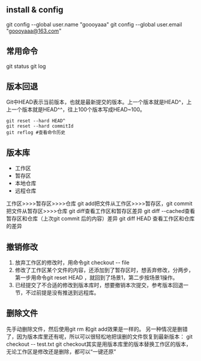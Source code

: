 ## install & config 
git config --global user.name "goooyaaa"
git config --global user.email "goooyaaa@163.com"

## 常用命令
git status
git log 

## 版本回退
Git中HEAD表示当前版本，也就是最新提交的版本。上一个版本就是HEAD^，上上一个版本就是HEAD^^，往上100个版本写成HEAD~100。

```git
git reset --hard HEAD^
git reset --hard commitId
git reflog #查看命令历史
```

## 版本库

- 工作区
- 暂存区
- 本地仓库
- 远程仓库

工作区>>>>暂存区>>>>仓库
git add把文件从工作区>>>>暂存区，git commit把文件从暂存区>>>>仓库
git diff查看工作区和暂存区差异
git diff --cached查看暂存区和仓库（上次git commit 后的内容）差异
git diff HEAD 查看工作区和仓库的差异

## 撤销修改
1. 放弃工作区的修改时，用命令git checkout -- file
2. 修改了工作区某个文件的内容，还添加到了暂存区时，想丢弃修改，分两步，第一步用命令git reset HEAD <file>，就回到了场景1，第二步按场景1操作。
3. 已经提交了不合适的修改到版本库时，想要撤销本次提交，参考版本回退一节，不过前提是没有推送到远程库。

## 删除文件
先手动删除文件，然后使用git rm <file>和git add<file>效果是一样的。
另一种情况是删错了，因为版本库里还有呢，所以可以很轻松地把误删的文件恢复到最新版本：
git checkout -- test.txt
git checkout其实是用版本库里的版本替换工作区的版本，无论工作区是修改还是删除，都可以“一键还原”
